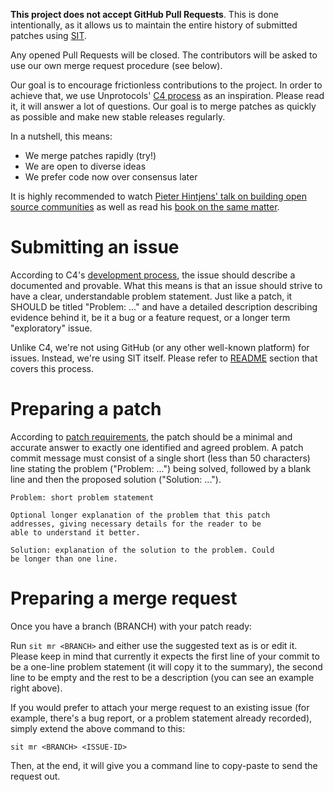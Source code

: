 **This project does not accept GitHub Pull Requests**. This is done intentionally,
as it allows us to maintain the entire history of submitted patches using [SIT](https://sit.fyi).

Any opened Pull Requests will be closed. The contributors will be asked to use our
own merge request procedure (see below).

Our goal is to encourage frictionless contributions to the project. In order to
achieve that, we use Unprotocols' [C4 process](https://rfc.unprotocols.org/spec:1/C4)
as an inspiration. Please read it, it will answer a lot of questions. Our goal is to
merge patches as quickly as possible and make new stable releases regularly.

In a nutshell, this means:

* We merge patches rapidly (try!)
* We are open to diverse ideas
* We prefer code now over consensus later

It is highly recommended to watch [Pieter Hintjens' talk on building open
source communities](https://www.youtube.com/watch?v=uzxcILudFWM) as well as
read his [book on the same
matter](https://www.gitbook.com/book/hintjens/social-architecture/details).

# Submitting an issue

According to C4's [development process](https://rfc.unprotocols.org/spec:1/C4#24-development-process),
the issue should describe a documented and provable. What this means is that an
issue should strive to have a clear, understandable problem statement. Just like
a patch, it SHOULD be titled "Problem: ..." and have a detailed description
describing evidence behind it, be it a bug or a feature request, or a longer
term "exploratory" issue.

Unlike C4, we're not using GitHub (or any other well-known platform) for issues.
Instead, we're using SIT itself. Please refer to [README](https://github.com/sit-it/sit#open-an-issue)
section that covers this process.

# Preparing a patch

According to [patch requirements](https://rfc.unprotocols.org/spec:1/C4#23-patch-requirements),
the patch should be a minimal and accurate answer to exactly one identified and
agreed problem. A patch commit message must consist of a single short (less
than 50 characters) line stating the problem ("Problem: ...") being solved,
followed by a blank line and then the proposed solution ("Solution: ...").

```
Problem: short problem statement

Optional longer explanation of the problem that this patch
addresses, giving necessary details for the reader to be
able to understand it better.

Solution: explanation of the solution to the problem. Could
be longer than one line.
```

# Preparing a merge request

Once you have a branch (BRANCH) with your patch ready:

Run `sit mr <BRANCH>` and either use the suggested text as is or edit it.
Please keep in mind that currently it expects the first
line of your commit to be a one-line problem statement
(it will copy it to the summary), the second line to be
empty and the rest to be a description (you can see
an example right above).

If you would prefer to attach your merge request to an existing issue (for
example, there's a bug report, or a problem statement already recorded), simply
extend the above command to this:

```
sit mr <BRANCH> <ISSUE-ID>
```

Then, at the end, it will give you a command line to copy-paste to send the
request out.
